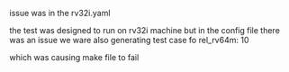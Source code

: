 issue was in the rv32i.yaml

the test was designed to run on rv32i machine but in the config file there was an issue we ware also generating test case fo   rel_rv64m: 10

which was causing make file to fail
